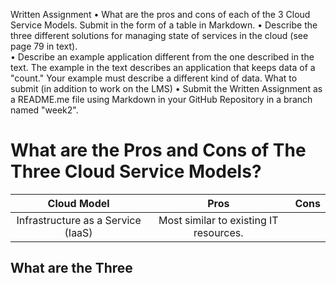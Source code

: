 Written Assignment
• What are the pros and cons of each of the 3 Cloud Service Models.   Submit in the form of a table 
in Markdown. 
• Describe the three different solutions for managing state of services in the cloud (see page 79 in 
text).  
• Describe an example application different from the one described in the text.    The example in the 
text describes an application that keeps data of a "count."   Your example must describe a 
different kind of data. 
What to submit (in addition to work on the LMS)
• Submit the Written Assignment as a README.me file using Markdown in your GitHub Repository 
in a branch named "week2".

# What are the Pros and Cons of The Three Cloud Service Models?

| Cloud Model                        |             Pros             |               Cons           | 
| :--------------------------------: | :--------------------------: | :--------------------------: |
| Infrastructure as a Service (IaaS) | Most similar to existing IT resources. | 



## What are the Three 